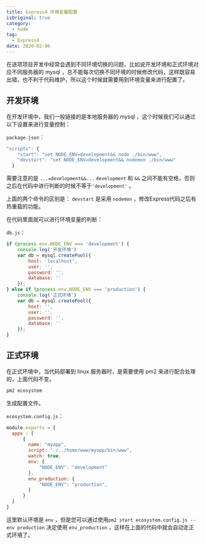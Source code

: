 ```yaml
---
title: Express4 环境变量配置
isOriginal: true
category:
  - node
tag:
  - Express4
date: 2020-02-06
---
```


在进项项目开发中经常会遇到不同环境切换的问题，比如说开发环境和正式环境对应不同服务器的 mysql ，总不能每次切换不同环境的时候修改代码，这样既容易出错，也不利于代码维护，所以这个时候就需要用到环境变量来进行配置了。

## 开发环境

在开发环境中，我们一般链接的是本地服务器的 mysql ，这个时候我们可以通过以下设置来进行变量控制：

`package.json`：

```javascript
"scripts": {
    "start": "set NODE_ENV=development&& node ./bin/www",
    "devstart": "set NODE_ENV=development&& nodemon ./bin/www"
  }
```

需要注意的是 `...=development&&...`  `development` 和 `&&` 之间不能有空格，否则之后在代码中进行判断的时候不等于`'development'` 。

上面的两个命令的区别是： `devstart` 是采用 `nodemon`  ，修改Express代码之后有热重载的功能。

在代码里面就可以进行环境变量的判断：

`db.js`：

```javascript
if (process.env.NODE_ENV === 'development') {
    console.log('开发环境')
    var db = mysql.createPool({
        host: 'localhost',
        user: '',
        password: '',
        database: ''
    });
} else if (process.env.NODE_ENV === 'production') {
    console.log('正式环境')
    var db = mysql.createPool({
        host: '',
        user: '',
        password: '',
        database: ''
    });
}
```

## 正式环境

在正式环境中，当代码部署到 linux 服务器时，是需要使用 pm2 来进行配合处理的，上面代码不变。

```javascript
pm2 ecosystem
```

生成配置文件。

`ecosystem.config.js`：

```javascript
module.exports = {
  apps : [
      {
        name: "myapp",
        script: "./../home/www/myapp/bin/www",
        watch: true,
        env: {
            "NODE_ENV": "development"
        },
        env_production: {
            "NODE_ENV": "production",
        }
      }
  ]
}
```

这里默认环境是 `env` ，但是您可以通过使用`pm2 start ecosystem.config.js --env production` 决定使用  `env_production` ，这样在上面的代码中就会自动走正式环境了。
